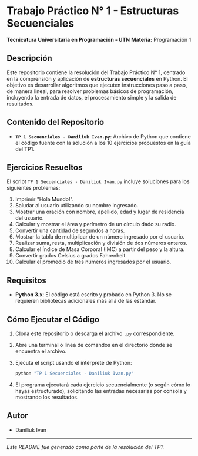 # Trabajo Práctico N° 1 - Estructuras Secuenciales

**Tecnicatura Universitaria en Programación - UTN**
**Materia:** Programación 1

## Descripción

Este repositorio contiene la resolución del Trabajo Práctico N° 1, centrado en la comprensión y aplicación de **estructuras secuenciales** en Python. El objetivo es desarrollar algoritmos que ejecuten instrucciones paso a paso, de manera lineal, para resolver problemas básicos de programación, incluyendo la entrada de datos, el procesamiento simple y la salida de resultados.

## Contenido del Repositorio

* **`TP 1 Secuenciales - Daniliuk Ivan.py`**: Archivo de Python que contiene el código fuente con la solución a los 10 ejercicios propuestos en la guía del TP1.

## Ejercicios Resueltos

El script `TP 1 Secuenciales - Daniliuk Ivan.py` incluye soluciones para los siguientes problemas:

1.  Imprimir "Hola Mundo!".
2.  Saludar al usuario utilizando su nombre ingresado.
3.  Mostrar una oración con nombre, apellido, edad y lugar de residencia del usuario.
4.  Calcular y mostrar el área y perímetro de un círculo dado su radio.
5.  Convertir una cantidad de segundos a horas.
6.  Mostrar la tabla de multiplicar de un número ingresado por el usuario.
7.  Realizar suma, resta, multiplicación y división de dos números enteros.
8.  Calcular el Índice de Masa Corporal (IMC) a partir del peso y la altura.
9.  Convertir grados Celsius a grados Fahrenheit.
10. Calcular el promedio de tres números ingresados por el usuario.

## Requisitos

* **Python 3.x**: El código está escrito y probado en Python 3. No se requieren bibliotecas adicionales más allá de las estándar.

## Cómo Ejecutar el Código

1.  Clona este repositorio o descarga el archivo `.py` correspondiente.
2.  Abre una terminal o línea de comandos en el directorio donde se encuentra el archivo.
3.  Ejecuta el script usando el intérprete de Python:

    ```bash
    python "TP 1 Secuenciales - Daniliuk Ivan.py"
    ```
4.  El programa ejecutará cada ejercicio secuencialmente (o según cómo lo hayas estructurado), solicitando las entradas necesarias por consola y mostrando los resultados.

## Autor

* Daniliuk Ivan

---
*Este README fue generado como parte de la resolución del TP1.*

